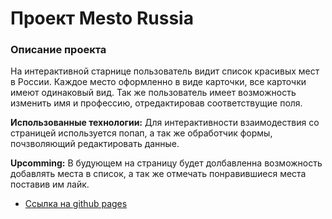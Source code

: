 # Проект Mesto Russia

### Описание проекта

На интерактивной старнице пользователь видит список красивых мест в России. Каждое место оформленно в виде карточки, все карточки имеют одинаковый вид. Так же пользователь имеет возможность изменить имя и профессию, отредактировав соответствущие поля.

**Использованные технологии:** 
Для интерактивности взаимодествия со страницей используется попап, а так же обработчик формы, почзволяющий редактировать данные.

**Upcomming:** 
В будующем на страницу будет долбавленна возможность добавлять места в список, а так же отмечать понравившиеся места поставив им лайк.

* [Ссылка на github pages](https://ianamerely.github.io/mesto/)
